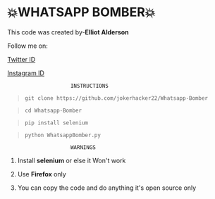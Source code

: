 # :boom:WHATSAPP BOMBER:boom:

This code was created by-**Elliot Alderson**

Follow me on:

[Twitter ID](https://twitter.com/MrRobotFsec)

[Instagram ID](https://www.instagram.com/mrrobot_fsec/)



                        INSTRUCTIONS
>`git clone https://github.com/jokerhacker22/Whatsapp-Bomber`

>`cd Whatsapp-Bomber`

>`pip install selenium`

>`python WhatsappBomber.py`

                        WARNINGS
1. Install __selenium__ or else it Won't work

2. Use __Firefox__ only

3. You can copy the code and do anything it's open source only
